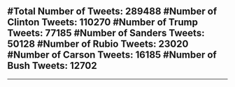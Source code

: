 #Total Number of Tweets: 289488 
#Number of Clinton Tweets: 110270
#Number of Trump Tweets: 77185
#Number of Sanders Tweets: 50128
#Number of Rubio Tweets: 23020
#Number of Carson Tweets: 16185
#Number of Bush Tweets: 12702
---
---
